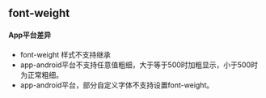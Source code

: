 ## font-weight


<!-- CSSJSON.font-weight.description -->

<!-- CSSJSON.font-weight.syntax -->

<!-- CSSJSON.font-weight.values -->

<!-- CSSJSON.font-weight.defaultValue -->

<!-- CSSJSON.font-weight.unixTags -->

<!-- CSSJSON.font-weight.compatibility -->

<!-- CSSJSON.font-weight.example -->

#### App平台差异
- font-weight 样式不支持继承
- app-android平台不支持任意值粗细，大于等于500时加粗显示，小于500时为正常粗细。
- app-android平台，部分自定义字体不支持设置font-weight。

<!-- CSSJSON.font-weight.reference -->
